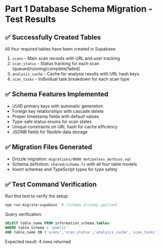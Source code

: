 # Part 1 Database Schema Migration - Test Results

## ✅ Successfully Created Tables
All four required tables have been created in Supabase:

1. `scans` - Main scan records with URL and user tracking
2. `scan_status` - Status tracking for each scan (queued/running/complete/failed)
3. `analysis_cache` - Cache for analysis results with URL hash keys
4. `scan_tasks` - Individual task breakdown for each scan type

## ✅ Schema Features Implemented
- UUID primary keys with automatic generation
- Foreign key relationships with cascade delete
- Proper timestamp fields with default values
- Type-safe status enums for scan states
- Unique constraints on URL hash for cache efficiency
- JSONB fields for flexible data storage

## ✅ Migration Files Generated
- Drizzle migration: `migrations/0000_motionless_morbius.sql`
- Schema definition: `shared/schema.ts` with all four table models
- Insert schemas and TypeScript types for type safety

## ✅ Test Command Verification
Run this test to verify the setup:
```bash
npm run migrate:supabase  # (schema already applied)
```

Query verification:
```sql
SELECT table_name FROM information_schema.tables 
WHERE table_schema = 'public' 
AND table_name IN ('scans','scan_status','analysis_cache','scan_tasks');
```

Expected result: 4 rows returned

